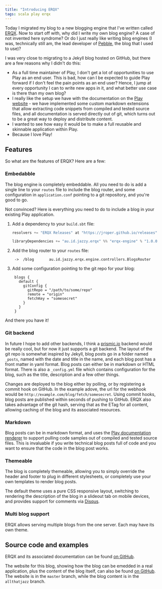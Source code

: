 ```yaml
---
title: "Introducing ERQX"
tags: scala play erqx
---
```


Today I migrated my blog to a new blogging engine that I've written called [ERQX](https://github.com/jroper/erqx).  Now to start off with, why did I write my own blog engine?  A case of not invented here syndrome?  Or do I just really like writing blog engines (I was, technically still am, the lead developer of [Pebble](http://pebble.sf.net), the blog that I used to use)?

I was very close to migrating to a Jekyll blog hosted on GitHub, but there are a few reasons why I didn't do this:

* As a full time maintainer of Play, I don't get a lot of opportunities to use Play as an end user.  This is bad, how can I be expected to guide Play forward if I don't feel the pain points as an end user?  Hence, I jump at every opportunity I can to write new apps in it, and what better use case is there than my own blog?
* I really like the setup we have with the documentation on the [Play website](https://playframework.com) - we have implemented some custom markdown extensions that allow extracting code snippets from compiled and tested source files, and all documentation is served directly out of git, which turns out to be a great way to deploy and distribute content.
* I wanted to see how easy it would be to make a full reusable and skinnable application within Play.
* Because I love Play!

## Features

So what are the features of ERQX?  Here are a few:

### Embedabble

The blog engine is completely embeddable.  All you need to do is add a single line to your `routes` file to include the blog router, and some configuration in `application.conf` pointing to a git repository, and you're good to go.

Not convinced?  Here is everything you need to do to include a blog in your existing Play application.

1. Add a dependency to your `build.sbt` file:

    ```scala
    resolvers += "ERQX Releases" at "https://jroper.github.io/releases"
    
    libraryDependencies += "au.id.jazzy.erqx" %% "erqx-engine" % "1.0.0"
    ```

2. Add the blog router to your `routes` file:

        ->  /blog       au.id.jazzy.erqx.engine.controllers.BlogsRouter

3. Add some configuration pointing to the git repo for your blog:

        blogs {
          default {
            gitConfig {
              gitRepo = "/path/to/some/repo"
              remote = "origin"
              fetchKey = "somesecret"
            }
          }
        }

And there you have it!

### Git backend

In future I hope to add other backends, I think a [prismic.io](http://prismic.io) backend would be really cool, but for now it just supports a git backend.  The layout of the git repo is somewhat inspired by Jekyll, blog posts go in a folder named `_posts`, named with the date and title in the name, and each blog post has a front matter in yaml format.  Blog posts can either be in markdown or HTML format.  There is also a `_config.yml` file which contains configuration for the blog, such as the title, description and a few other things.

Changes are deployed to the blog either by polling, or by registering a commit hook on GitHub.  In the example adove, the url for the webhook would be `http://example.com/blog/fetch/somesecret`.  Using commit hooks, blog posts are published within seconds of pushing to GitHub.  ERQX also takes advantage of the git hash, serving that as the ETag for all content, allowing caching of the blog and its associated resources.

### Markdown

Blog posts can be in markdown format, and uses the [Play documentation renderer](https://github.com/playframework/play-doc) to support pulling code samples out of compiled and tested source files.  This is invaluable if you write technical blog posts full of code and you want to ensure that the code in the blog post works.

### Themeable

The blog is completely themeable, allowing you to simply override the header and footer to plug in different stylesheets, or completely use your own templates to render blog posts.

The default theme uses a pure CSS responsive layout, switching to rendering the description of the blog in a slideout tab on mobile devices, and provides support for comments via [Disqus](https://disqus.com).

### Multi blog support

ERQX allows serving multiple blogs from the one server.  Each may have its own theme.

## Source code and examples

ERQX and its associated documentation can be found [on GitHub](https://github.com/jroper/erqx).

The website for this blog, showing how the blog can be emedded in a real application, plus the content of the blog itself, can also be found [on GitHub](https://github.com/jroper/jazzyidau).  The website is in the `master` branch, while the blog content is in the `allthatjazz` branch.
